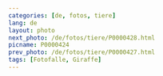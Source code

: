 ```yaml
---
categories: [de, fotos, tiere]
lang: de
layout: photo
next_photo: /de/fotos/tiere/P0000428.html
picname: P0000424
prev_photo: /de/fotos/tiere/P0000427.html
tags: [Fotofalle, Giraffe]
---
```

